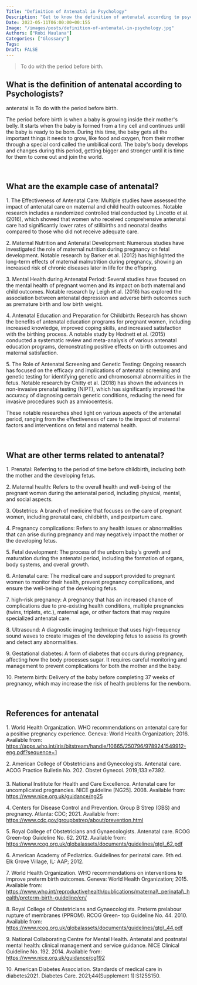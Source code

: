 ```yaml
---
Title: "Definition of Antenatal in Psychology"
Description: "Get to know the definition of antenatal according to psychologists."
Date: 2023-05-11T06:00:00+00:155
Image: "/images/posts/definition-of-antenatal-in-psychology.jpg"
Authors: ["Robi Maulana"]
Categories: ["Glossary"]
Tags: 
Draft: FALSE
---
```





> To do with the period before birth.

## What is the definition of antenatal according to Psychologists?

antenatal is To do with the period before birth.

The period before birth is when a baby is growing inside their mother's belly. It starts when the baby is formed from a tiny cell and continues until the baby is ready to be born. During this time, the baby gets all the important things it needs to grow, like food and oxygen, from their mother through a special cord called the umbilical cord. The baby's body develops and changes during this period, getting bigger and stronger until it is time for them to come out and join the world.

 

## What are the example case of antenatal?

1\. The Effectiveness of Antenatal Care: Multiple studies have assessed the impact of antenatal care on maternal and child health outcomes. Notable research includes a randomized controlled trial conducted by Lincetto et al. (2016), which showed that women who received comprehensive antenatal care had significantly lower rates of stillbirths and neonatal deaths compared to those who did not receive adequate care.

2\. Maternal Nutrition and Antenatal Development: Numerous studies have investigated the role of maternal nutrition during pregnancy on fetal development. Notable research by Barker et al. (2012) has highlighted the long-term effects of maternal malnutrition during pregnancy, showing an increased risk of chronic diseases later in life for the offspring.

3\. Mental Health during Antenatal Period: Several studies have focused on the mental health of pregnant women and its impact on both maternal and child outcomes. Notable research by Leigh et al. (2016) has explored the association between antenatal depression and adverse birth outcomes such as premature birth and low birth weight.

4\. Antenatal Education and Preparation for Childbirth: Research has shown the benefits of antenatal education programs for pregnant women, including increased knowledge, improved coping skills, and increased satisfaction with the birthing process. A notable study by Hodnett et al. (2015) conducted a systematic review and meta-analysis of various antenatal education programs, demonstrating positive effects on birth outcomes and maternal satisfaction.

5\. The Role of Antenatal Screening and Genetic Testing: Ongoing research has focused on the efficacy and implications of antenatal screening and genetic testing for identifying genetic and chromosomal abnormalities in the fetus. Notable research by Chitty et al. (2018) has shown the advances in non-invasive prenatal testing (NIPT), which has significantly improved the accuracy of diagnosing certain genetic conditions, reducing the need for invasive procedures such as amniocentesis.

These notable researches shed light on various aspects of the antenatal period, ranging from the effectiveness of care to the impact of maternal factors and interventions on fetal and maternal health.

 

## What are other terms related to antenatal?

1\. Prenatal: Referring to the period of time before childbirth, including both the mother and the developing fetus.

2\. Maternal health: Refers to the overall health and well-being of the pregnant woman during the antenatal period, including physical, mental, and social aspects.

3\. Obstetrics: A branch of medicine that focuses on the care of pregnant women, including prenatal care, childbirth, and postpartum care.

4\. Pregnancy complications: Refers to any health issues or abnormalities that can arise during pregnancy and may negatively impact the mother or the developing fetus.

5\. Fetal development: The process of the unborn baby's growth and maturation during the antenatal period, including the formation of organs, body systems, and overall growth.

6\. Antenatal care: The medical care and support provided to pregnant women to monitor their health, prevent pregnancy complications, and ensure the well-being of the developing fetus.

7\. high-risk pregnancy: A pregnancy that has an increased chance of complications due to pre-existing health conditions, multiple pregnancies (twins, triplets, etc.), maternal age, or other factors that may require specialized antenatal care.

8\. Ultrasound: A diagnostic imaging technique that uses high-frequency sound waves to create images of the developing fetus to assess its growth and detect any abnormalities.

9\. Gestational diabetes: A form of diabetes that occurs during pregnancy, affecting how the body processes sugar. It requires careful monitoring and management to prevent complications for both the mother and the baby.

10\. Preterm birth: Delivery of the baby before completing 37 weeks of pregnancy, which may increase the risk of health problems for the newborn.

 

## References for antenatal

1\. World Health Organization. WHO recommendations on antenatal care for a positive pregnancy experience. Geneva: World Health Organization; 2016. Available from: https://apps.who.int/iris/bitstream/handle/10665/250796/9789241549912-eng.pdf?sequence=1

2\. American College of Obstetricians and Gynecologists. Antenatal care. ACOG Practice Bulletin No. 202. Obstet Gynecol. 2019;133:e7392.

3\. National Institute for Health and Care Excellence. Antenatal care for uncomplicated pregnancies. NICE guideline \[NG25\]. 2008. Available from: https://www.nice.org.uk/guidance/ng25

4\. Centers for Disease Control and Prevention. Group B Strep (GBS) and pregnancy. Atlanta: CDC; 2021. Available from: https://www.cdc.gov/groupbstrep/about/prevention.html

5\. Royal College of Obstetricians and Gynaecologists. Antenatal care. RCOG Green-top Guideline No. 62. 2012. Available from: https://www.rcog.org.uk/globalassets/documents/guidelines/gtg\_62.pdf

6\. American Academy of Pediatrics. Guidelines for perinatal care. 9th ed. Elk Grove Village, IL: AAP; 2012.

7\. World Health Organization. WHO recommendations on interventions to improve preterm birth outcomes. Geneva: World Health Organization; 2015. Available from: https://www.who.int/reproductivehealth/publications/maternal\_perinatal\_health/preterm-birth-guideline/en/

8\. Royal College of Obstetricians and Gynaecologists. Preterm prelabour rupture of membranes (PPROM). RCOG Green- top Guideline No. 44. 2010. Available from: https://www.rcog.org.uk/globalassets/documents/guidelines/gtg\_44.pdf

9\. National Collaborating Centre for Mental Health. Antenatal and postnatal mental health: clinical management and service guidance. NICE Clinical Guideline No. 192. 2014. Available from: https://www.nice.org.uk/guidance/cg192

10\. American Diabetes Association. Standards of medical care in diabetes2021. Diabetes Care. 2021;44(Supplement 1):S125S150.
